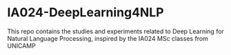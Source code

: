 # IA024-DeepLearning4NLP
This repo contains the studies and experiments related to Deep Learning for Natural Language Processing, inspired by the IA024 MSc classes from UNICAMP
